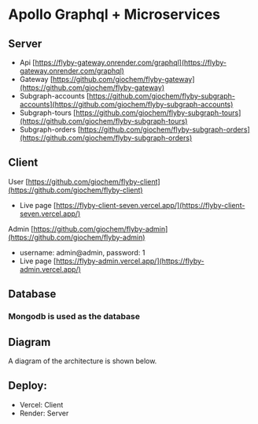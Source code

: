 # Apollo Graphql + Microservices

## Server

+ Api [https://flyby-gateway.onrender.com/graphql](https://flyby-gateway.onrender.com/graphql)
+ Gateway [https://github.com/giochem/flyby-gateway](https://github.com/giochem/flyby-gateway)
+ Subgraph-accounts [https://github.com/giochem/flyby-subgraph-accounts](https://github.com/giochem/flyby-subgraph-accounts)
+ Subgraph-tours [https://github.com/giochem/flyby-subgraph-tours](https://github.com/giochem/flyby-subgraph-tours)
+ Subgraph-orders [https://github.com/giochem/flyby-subgraph-orders](https://github.com/giochem/flyby-subgraph-orders)

## Client

User [https://github.com/giochem/flyby-client](https://github.com/giochem/flyby-client)
+ Live page [https://flyby-client-seven.vercel.app/](https://flyby-client-seven.vercel.app/)

Admin [https://github.com/giochem/flyby-admin](https://github.com/giochem/flyby-admin)
+ username: admin@admin, password: 1
+ Live page [https://flyby-admin.vercel.app/](https://flyby-admin.vercel.app/)
## Database

### Mongodb is used as the database

## Diagram
A diagram of the architecture is shown below.
![]()
## Deploy:

+ Vercel: Client
+ Render: Server
